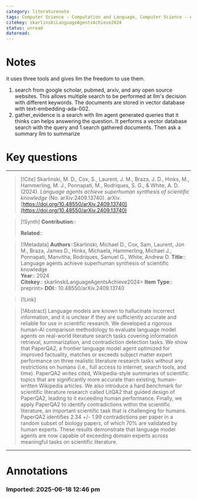 ```yaml
---
category: literaturenote
tags: Computer Science - Computation and Language, Computer Science - Artificial Intelligence, Computer Science - Information Retrieval, Physics - Physics and Society
citekey: skarlinskiLanguageAgentsAchieve2024
status: unread
dateread:
---
```

# Notes


it uses three tools and gives llm the freedom to use them. 
1. search from google scholar, pubmed, arxiv, and any open source websites. This allows multiple search to be performed at llm's decision with different keywords. The documents are stored in vector database with text-embedding-ada-002.
2. gather_evidence is a search with llm agent generated queries that it thinks can helps answering the question. It performs a vector database search with the query and 1.search gathered documents. Then ask a summary llm to summarize 


# Key questions



---
> [!Cite]
> Skarlinski, M. D., Cox, S., Laurent, J. M., Braza, J. D., Hinks, M., Hammerling, M. J., Ponnapati, M., Rodriques, S. G., & White, A. D. (2024). _Language agents achieve superhuman synthesis of scientific knowledge_ (No. arXiv:2409.13740). arXiv. [https://doi.org/10.48550/arXiv.2409.13740](https://doi.org/10.48550/arXiv.2409.13740)

> [!Synth]
> **Contribution**::  
>   
> **Related**:: 

> [!Metadata]
> **Authors**::Skarlinski, Michael D., Cox, Sam, Laurent, Jon M., Braza, James D., Hinks, Michaela, Hammerling, Michael J., Ponnapati, Manvitha, Rodriques, Samuel G., White, Andrew D.
> **Title**:: Language agents achieve superhuman synthesis of scientific knowledge  
> **Year**:: 2024  
> **Citekey**:: skarlinskiLanguageAgentsAchieve2024> **Item Type**:: preprint> **DOI**:: 10.48550/arXiv.2409.13740

> [!Link]

> [!Abstract]
> Language models are known to hallucinate incorrect information, and it is unclear if they are sufficiently accurate and reliable for use in scientific research. We developed a rigorous human-AI comparison methodology to evaluate language model agents on real-world literature search tasks covering information retrieval, summarization, and contradiction detection tasks. We show that PaperQA2, a frontier language model agent optimized for improved factuality, matches or exceeds subject matter expert performance on three realistic literature research tasks without any restrictions on humans (i.e., full access to internet, search tools, and time). PaperQA2 writes cited, Wikipedia-style summaries of scientific topics that are significantly more accurate than existing, human-written Wikipedia articles. We also introduce a hard benchmark for scientific literature research called LitQA2 that guided design of PaperQA2, leading to it exceeding human performance. Finally, we apply PaperQA2 to identify contradictions within the scientific literature, an important scientific task that is challenging for humans. PaperQA2 identifies 2.34 +/- 1.99 contradictions per paper in a random subset of biology papers, of which 70% are validated by human experts. These results demonstrate that language model agents are now capable of exceeding domain experts across meaningful tasks on scientific literature.
---

# Annotations

### Imported: 2025-06-18 12:46 pm



